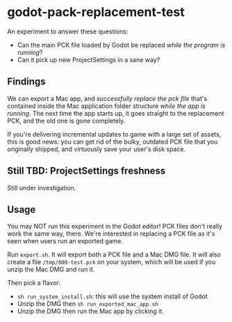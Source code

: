 # godot-pack-replacement-test

An experiment to answer these questions:

- Can the main PCK file loaded by Godot be replaced _while the program is running_? 
- Can it pick up new ProjectSettings in a sane way? 

## Findings

We can export a Mac app, and _successfully replace the pck file_ that's contained inside the Mac application folder structure _while the app is running_.  The next time the app starts up, it goes straight to the replacement PCK, and the old one is gone completely.

If you're delivering incremental updates to game with a large set of assets, this is good news:  you can get rid of the bulky, outdated PCK file that you originally shipped, and virtuously save your user's disk space.

## Still TBD: ProjectSettings freshness

Still under investigation.

## Usage

You may NOT run this experiment in the Godot editor!  PCK files don't really work the same way, there.  We're interested in replacing a PCK file as it's seen when users run an exported game.

Run `export.sh`.  It will export both a PCK file and a Mac DMG file.  It will also create a file `/tmp/000-test.pck` on your system, which will be used if you unzip the Mac DMG and run it.

Then pick a flavor:
    
- `sh run_system_install.sh`: this will use the system install of Godot
- Unzip the DMG then `sh run_exported_mac_app.sh`  
- Unzip the DMG then run the Mac app by clicking it.
